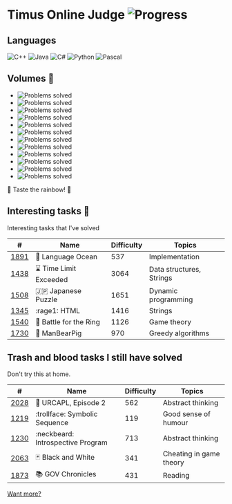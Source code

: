 # Timus Online Judge ![Progress](https://img.shields.io/badge/Progress-357%2F1108-brightgreen.svg)


## Languages
![C++](https://img.shields.io/badge/C%2B%2B-313-blue.svg)
![Java](https://img.shields.io/badge/Java-35-red.svg)
![C#](https://img.shields.io/badge/C%23-2-87CEFA.svg)
![Python](https://img.shields.io/badge/Python-3-DEB887.svg)
![Pascal](https://img.shields.io/badge/Pascal-4-FFB6C1.svg)


## Volumes :rainbow: 
* ![Problems solved](https://img.shields.io/badge/Volume%201-51%2F100-9400D3.svg?style=flat-square)
* ![Problems solved](https://img.shields.io/badge/Volume%202-40%2F100-4B0082.svg?style=flat-square)
* ![Problems solved](https://img.shields.io/badge/Volume%203-34%2F100-0000FF.svg?style=flat-square)
* ![Problems solved](https://img.shields.io/badge/Volume%204-22%2F100-brightgreen.svg?style=flat-square)
* ![Problems solved](https://img.shields.io/badge/Volume%205-23%2F100-yellow.svg?style=flat-square)
* ![Problems solved](https://img.shields.io/badge/Volume%206-30%2F100-FF7F00.svg?style=flat-square)
* ![Problems solved](https://img.shields.io/badge/Volume%207-26%2F100-FF0000.svg?style=flat-square)
* ![Problems solved](https://img.shields.io/badge/Volume%208-30%2F100-9400D3.svg?style=flat-square)
* ![Problems solved](https://img.shields.io/badge/Volume%209-21%2F97-4B0082.svg?style=flat-square)
* ![Problems solved](https://img.shields.io/badge/Volume%2010-27%2F100-0000FF.svg?style=flat-square)
* ![Problems solved](https://img.shields.io/badge/Volume%2011-49%2F100-brightgreen.svg?style=flat-square)
* ![Problems solved](https://img.shields.io/badge/Volume%2012-3%2F11-yellow.svg?style=flat-square)

 :rainbow: Taste the rainbow! :rainbow: 


## Interesting tasks :notebook: 

Interesting tasks that I've solved

| #    | Name                | Difficulty | Topics                   |
|------|---------------------|------------|--------------------------|
| [1891](http://acm.timus.ru/problem.aspx?space=1&num=1891&locale=en) | :ocean:  Language Ocean | 537        | Implementation           |
| [1438](http://acm.timus.ru/problem.aspx?space=1&num=1438&locale=en)  | :hourglass:  Time Limit Exceeded | 3064       | Data structures, Strings |
| [1508](http://acm.timus.ru/problem.aspx?space=1&num=1508&locale=en) | :jp:  Japanese Puzzle | 1651       | Dynamic programming      |
| [1345](http://acm.timus.ru/problem.aspx?space=1&num=1345&locale=en) | :rage1:  HTML | 1416       | Strings                  |
| [1540](http://acm.timus.ru/problem.aspx?space=1&num=1540&locale=en) | :ring:  Battle for the Ring | 1126       | Game theory              |
| [1730](http://acm.timus.ru/problem.aspx?space=1&num=1730&locale=en) | :bear:  ManBearPig | 970        | Greedy algorithms        |


## Trash and blood tasks I still have solved

Don't try this at home.

| #    | Name                | Difficulty | Topics                   |
|------|---------------------|------------|--------------------------|
| [2028](http://acm.timus.ru/problem.aspx?space=1&num=2028&locale=en) | :space_invader:  URCAPL, Episode 2 | 562        | Abstract thinking           |
| [1219](http://acm.timus.ru/problem.aspx?space=1&num=1219&locale=en)  | :trollface:  Symbolic Sequence | 119       | Good sense of humour |
| [1230](http://acm.timus.ru/problem.aspx?space=1&num=1230&locale=en) | :neckbeard:  Introspective Program | 713       | Abstract thinking      |
| [2063](http://acm.timus.ru/problem.aspx?space=1&num=2063&locale=en) | :black_joker:  Black and White | 341       | Cheating in game theory                  |
| [1873](http://acm.timus.ru/problem.aspx?space=1&num=1873&locale=en) | :books:  GOV Chronicles | 431       | Reading              |

[Want more?](http://www.spoj.com/problems/OLOLO/)
